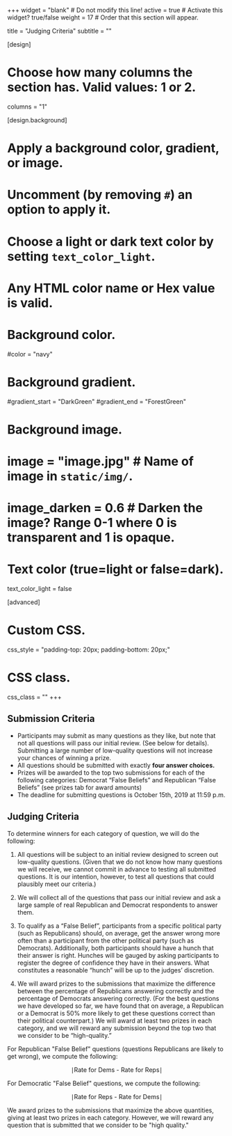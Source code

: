 +++
widget = "blank"  # Do not modify this line!
active = true  # Activate this widget? true/false
weight = 17  # Order that this section will appear.

title = "Judging Criteria"
subtitle = ""

[design]
  # Choose how many columns the section has. Valid values: 1 or 2.
  columns = "1"

[design.background]
  # Apply a background color, gradient, or image.
  #   Uncomment (by removing `#`) an option to apply it.
  #   Choose a light or dark text color by setting `text_color_light`.
  #   Any HTML color name or Hex value is valid.

  # Background color.
  #color = "navy"

  # Background gradient.
  #gradient_start = "DarkGreen"
  #gradient_end = "ForestGreen"

  # Background image.
  # image = "image.jpg"  # Name of image in `static/img/`.
  # image_darken = 0.6  # Darken the image? Range 0-1 where 0 is transparent and 1 is opaque.

  # Text color (true=light or false=dark).
  text_color_light = false

[advanced]
 # Custom CSS.
 css_style = "padding-top: 20px; padding-bottom: 20px;"

 # CSS class.
 css_class = ""
+++

## Submission Criteria

- Participants may submit as many questions as they like, but note that not all questions will pass our initial review. (See below for details). Submitting a large number of low-quality questions will not increase your chances of winning a prize.
- All questions should be submitted with exactly **four answer choices.**
-	Prizes will be awarded to the top two submissions for each of the following categories: Democrat “False Beliefs” and Republican “False Beliefs” (see prizes tab for award amounts)
- The deadline for submitting questions is October 15th, 2019 at 11:59 p.m.


## Judging Criteria

To determine winners for each category of question, we will do the following:

1. All questions will be subject to an initial review designed to screen out low-quality questions. (Given that we do not know how many questions we will receive, we cannot commit in advance to testing all submitted questions. It is our intention, however, to test all questions that could plausibly meet our criteria.)

2. We will collect all of the questions that pass our initial review and ask a large sample of real Republican and Democrat respondents to answer them.

3. To qualify as a “False Belief”, participants from a specific political party (such as Republicans) should, on average, get the answer wrong more often than a participant from the other political party (such as Democrats). Additionally, both participants should have a hunch that their answer is right. Hunches will be gauged by asking participants to register the degree of confidence they have in their answers. What constitutes a reasonable “hunch” will be up to the judges’ discretion.

4. We will award prizes to the submissions that maximize the difference between the percentage of Republicans answering correctly and the percentage of Democrats answering correctly. (For the best questions we have developed so far, we have found that on average, a Republican or a Democrat is 50% more likely to get these questions correct than their political counterpart.) We will award at least two prizes in each category, and we will reward any submission beyond the top two that we consider to be “high-quality.”

For Republican "False Belief" questions (questions Republicans are likely to get wrong), we compute the following:

$$\mid \text{Rate for Dems - Rate for Reps} \mid $$

For Democratic "False Belief" questions, we compute the following:

$$\mid \text{Rate for Reps - Rate for Dems} \mid $$

We award prizes to the submissions that maximize the above quantities, giving at least two prizes in each category.  However, we will reward any question that is submitted that we consider to be "high quality."
